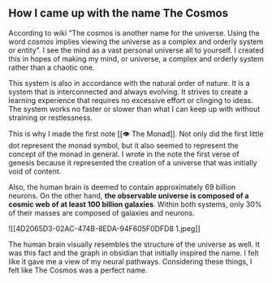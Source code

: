 ## How I came up with the name The Cosmos

According to wiki “The cosmos is another name for the universe. Using the word _cosmos_ implies viewing the universe as a complex and orderly system or entity”. I see the mind as a vast personal universe all to yourself. I created this in hopes of making my mind, or universe, a complex and orderly system rather than a chaotic one. 

This system is also in accordance with the natural order of nature.  It is a system that is interconnected and always evolving. It strives to create a learning experience that requires no excessive effort or clinging to ideas. The system works no faster or slower than what I can keep up with without straining or restlessness.

This is why I made the first note [[👁 The Monad]]. Not only did the first little dot represent the monad symbol, but it also seemed to represent the concept of the monad in general. I wrote in the note the first verse of genesis because it represented the creation of a universe that was initially void of content.  

Also, the human brain is deemed to contain approximately 69 billion neurons. On the other hand, **the observable universe is composed of a cosmic web of at least 100 billion galaxies**. Within both systems, only 30% of their masses are composed of galaxies and neurons.

![[4D2065D3-02AC-474B-8EDA-94F605F0DFD8 1.jpeg]]

The human brain visually resembles the structure of the universe as well. It was this fact and the graph in obsidian that initially inspired the name. I felt like it gave me a view of my neural pathways. Considering these things, I felt like The Cosmos was a perfect name.
